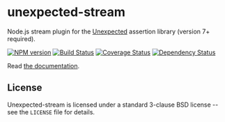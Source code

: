 # unexpected-stream

Node.js stream plugin for the [Unexpected](http://unexpected.js.org/) assertion library (version 7+ required).

[![NPM version](https://badge.fury.io/js/unexpected-stream.svg)](http://badge.fury.io/js/unexpected-stream)
[![Build Status](https://travis-ci.org/unexpectedjs/unexpected-stream.svg?branch=master)](https://travis-ci.org/unexpectedjs/unexpected-stream)
[![Coverage Status](https://coveralls.io/repos/unexpectedjs/unexpected-stream/badge.svg)](https://coveralls.io/r/unexpectedjs/unexpected-stream)
[![Dependency Status](https://david-dm.org/unexpectedjs/unexpected-stream.svg)](https://david-dm.org/unexpectedjs/unexpected-stream)

Read [the documentation](http://unexpected.js.org/unexpected-stream/).

## License

Unexpected-stream is licensed under a standard 3-clause BSD license -- see
the `LICENSE` file for details.
